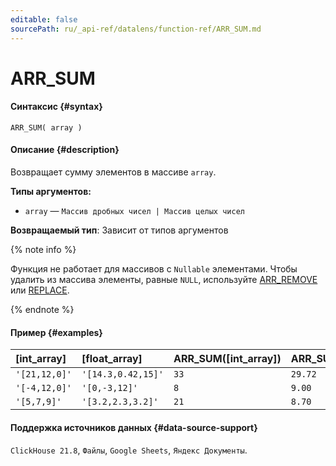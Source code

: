 ```yaml
---
editable: false
sourcePath: ru/_api-ref/datalens/function-ref/ARR_SUM.md
---
```


# ARR_SUM



#### Синтаксис {#syntax}


```
ARR_SUM( array )
```

#### Описание {#description}
Возвращает сумму элементов в массиве `array`.

**Типы аргументов:**
- `array` — `Массив дробных чисел | Массив целых чисел`


**Возвращаемый тип**: Зависит от типов аргументов

{% note info %}

Функция не работает для массивов с `Nullable` элементами. Чтобы удалить из массива элементы, равные `NULL`, используйте [ARR_REMOVE](ARR_REMOVE.md) или [REPLACE](REPLACE_ARRAY.md).

{% endnote %}


#### Пример {#examples}



| **[int_array]**   | **[float_array]**   | **ARR_SUM([int_array])**   | **ARR_SUM([float_array])**   |
|:------------------|:--------------------|:---------------------------|:-----------------------------|
| `'[21,12,0]'`     | `'[14.3,0.42,15]'`  | `33`                       | `29.72`                      |
| `'[-4,12,0]'`     | `'[0,-3,12]'`       | `8`                        | `9.00`                       |
| `'[5,7,9]'`       | `'[3.2,2.3,3.2]'`   | `21`                       | `8.70`                       |




#### Поддержка источников данных {#data-source-support}

`ClickHouse 21.8`, `Файлы`, `Google Sheets`, `Яндекс Документы`.
